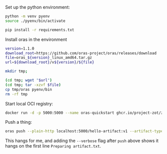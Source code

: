 Set up the python environment:

```bash
python -m venv pyenv
source ./pyenv/bin/activate

pip install -r requirements.txt
```

Install oras in the environment

```bash
version=1.1.0
download_root=https://github.com/oras-project/oras/releases/download
file=oras_${version}_linux_amd64.tar.gz
url=${download_root}/v${version}/${file}

mkdir tmp;

(cd tmp; wget "$url")
(cd tmp; tar -xzvf $file)
cp tmp/oras pyenv/bin
rm -rf tmp
```

Start local OCI registry:

```bash
docker run -d -p 5000:5000 --name oras-quickstart ghcr.io/project-zot/zot-linux-amd64:latest
```

Push a thing:

```bash
oras push --plain-http localhost:5000/hello-artifact:v1 --artifact-type application/vnd.acme.rocket.config artifact.txt:text/plain
```

This hangs for me, and adding the `--verbose` flag after `push` above shows it hangs on the first line `Preparing artifact.txt`.
